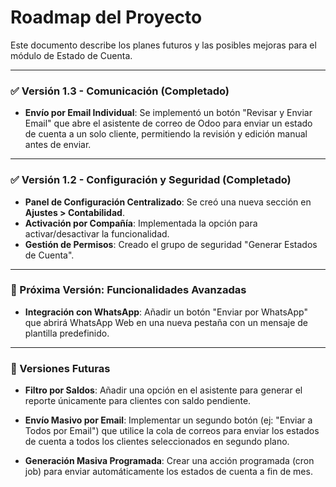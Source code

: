 # Roadmap del Proyecto

Este documento describe los planes futuros y las posibles mejoras para el módulo de Estado de Cuenta.

---

### ✅ Versión 1.3 - Comunicación (Completado)

-   **Envío por Email Individual**: Se implementó un botón "Revisar y Enviar Email" que abre el asistente de correo de Odoo para enviar un estado de cuenta a un solo cliente, permitiendo la revisión y edición manual antes de enviar.

---

### ✅ Versión 1.2 - Configuración y Seguridad (Completado)

-   **Panel de Configuración Centralizado**: Se creó una nueva sección en **Ajustes > Contabilidad**.
-   **Activación por Compañía**: Implementada la opción para activar/desactivar la funcionalidad.
-   **Gestión de Permisos**: Creado el grupo de seguridad "Generar Estados de Cuenta".

---

### 🚀 Próxima Versión: Funcionalidades Avanzadas


-   **Integración con WhatsApp**: Añadir un botón "Enviar por WhatsApp" que abrirá WhatsApp Web en una nueva pestaña con un mensaje de plantilla predefinido.

---

### 📆 Versiones Futuras

-   **Filtro por Saldos**: Añadir una opción en el asistente para generar el reporte únicamente para clientes con saldo pendiente.

-   **Envío Masivo por Email**: Implementar un segundo botón (ej: "Enviar a Todos por Email") que utilice la cola de correos para enviar los estados de cuenta a todos los clientes seleccionados en segundo plano.
-   **Generación Masiva Programada**: Crear una acción programada (cron job) para enviar automáticamente los estados de cuenta a fin de mes.